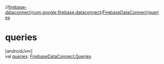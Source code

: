 //[firebase-dataconnect](../../../index.md)/[com.google.firebase.dataconnect](../index.md)/[FirebaseDataConnect](index.md)/[queries](queries.md)

# queries

[androidJvm]\
val [queries](queries.md): [FirebaseDataConnect.Queries](-queries/index.md)
